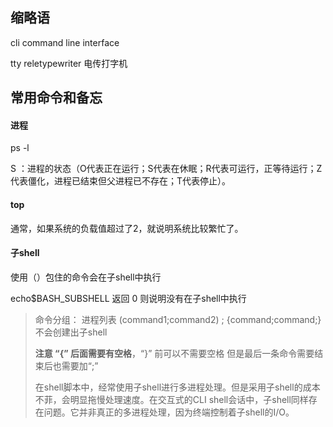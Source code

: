## 缩略语

cli command line interface

tty reletypewriter 电传打字机



## 常用命令和备忘

#### 进程

ps -l

S ：进程的状态（O代表正在运行；S代表在休眠；R代表可运行，正等待运行；Z代表僵化，进程已结束但父进程已不存在；T代表停止）。



#### top

通常，如果系统的负载值超过了2，就说明系统比较繁忙了。

#### 子shell

使用（）包住的命令会在子shell中执行

echo$BASH_SUBSHELL 返回 0 则说明没有在子shell中执行

> 命令分组： 进程列表 (command1;command2) ; {command;command;} 不会创建出子shell
>
> **注意 “{” 后面需要有空格**，“}” 前可以不需要空格 但是最后一条命令需要结束后也需要加“;”  
>
> 在shell脚本中，经常使用子shell进行多进程处理。但是采用子shell的成本不菲，会明显拖慢处理速度。在交互式的CLI shell会话中，子shell同样存在问题。它并非真正的多进程处理，因为终端控制着子shell的I/O。
